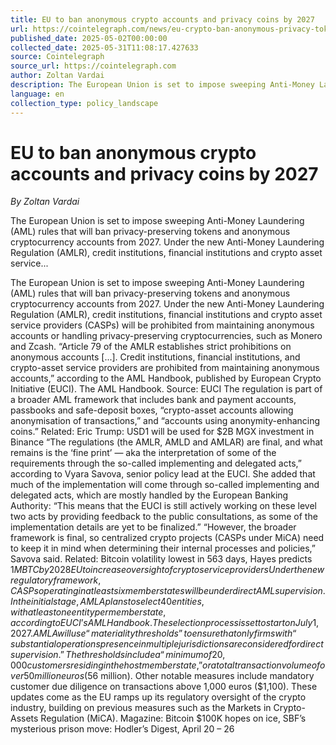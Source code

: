 ```yaml
---
title: EU to ban anonymous crypto accounts and privacy coins by 2027
url: https://cointelegraph.com/news/eu-crypto-ban-anonymous-privacy-tokens-2027?utm_source=rss_feed&amp;utm_medium=rss&amp;utm_campaign=rss_partner_inbound
published_date: 2025-05-02T00:00:00
collected_date: 2025-05-31T11:08:17.427633
source: Cointelegraph
source_url: https://cointelegraph.com
author: Zoltan Vardai
description: The European Union is set to impose sweeping Anti-Money Laundering (AML) rules that will ban privacy-preserving tokens and anonymous cryptocurrency accounts from 2027. Under the new Anti-Money Laundering Regulation (AMLR), credit institutions, financial institutions and crypto asset service...
language: en
collection_type: policy_landscape
---
```


# EU to ban anonymous crypto accounts and privacy coins by 2027

*By Zoltan Vardai*

The European Union is set to impose sweeping Anti-Money Laundering (AML) rules that will ban privacy-preserving tokens and anonymous cryptocurrency accounts from 2027. Under the new Anti-Money Laundering Regulation (AMLR), credit institutions, financial institutions and crypto asset service...

The European Union is set to impose sweeping Anti-Money Laundering (AML) rules that will ban privacy-preserving tokens and anonymous cryptocurrency accounts from 2027. Under the new Anti-Money Laundering Regulation (AMLR), credit institutions, financial institutions and crypto asset service providers (CASPs) will be prohibited from maintaining anonymous accounts or handling privacy-preserving cryptocurrencies, such as Monero and Zcash. “Article 79 of the AMLR establishes strict prohibitions on anonymous accounts [...]. Credit institutions, financial institutions, and crypto-asset service providers are prohibited from maintaining anonymous accounts,” according to the AML Handbook, published by European Crypto Initiative (EUCI). The AML Handbook. Source: EUCI The regulation is part of a broader AML framework that includes bank and payment accounts, passbooks and safe-deposit boxes, “crypto-asset accounts allowing anonymisation of transactions,” and “accounts using anonymity-enhancing coins.” Related: Eric Trump: USD1 will be used for $2B MGX investment in Binance “The regulations (the AMLR, AMLD and AMLAR) are final, and what remains is the ‘fine print’ — aka the interpretation of some of the requirements through the so-called implementing and delegated acts,” according to Vyara Savova, senior policy lead at the EUCI. She added that much of the implementation will come through so-called implementing and delegated acts, which are mostly handled by the European Banking Authority: “This means that the EUCI is still actively working on these level two acts by providing feedback to the public consultations, as some of the implementation details are yet to be finalized.” “However, the broader framework is final, so centralized crypto projects (CASPs under MiCA) need to keep it in mind when determining their internal processes and policies,” Savova said. Related: Bitcoin volatility lowest in 563 days, Hayes predicts $1M BTC by 2028 EU to increase oversight of crypto service providers Under the new regulatory framework, CASPs operating in at least six member states will be under direct AML supervision. In the initial stage, AMLA plans to select 40 entities, with at least one entity per member state, according to EUCI’s AML Handbook. The selection process is set to start on July 1, 2027. AMLA will use “materiality thresholds” to ensure that only firms with “substantial operations presence in multiple jurisdictions are considered for direct supervision.” The thresholds include a “minimum of 20,000 customers residing in the host member state,” or a total transaction volume of over 50 million euros ($56 million). Other notable measures include mandatory customer due diligence on transactions above 1,000 euros ($1,100). These updates come as the EU ramps up its regulatory oversight of the crypto industry, building on previous measures such as the Markets in Crypto-Assets Regulation (MiCA). Magazine: Bitcoin $100K hopes on ice, SBF’s mysterious prison move: Hodler’s Digest, April 20 – 26